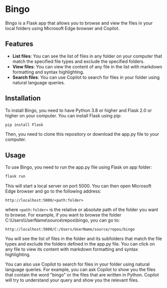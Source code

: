 # Bingo

Bingo is a Flask app that allows you to browse and view the files in your local folders using Microsoft Edge browser and Copilot.

## Features

- **List files**: You can see the list of files in any folder on your computer that match the specified file types and exclude the specified folders.
- **View files**: You can view the content of any file in the list with markdown formatting and syntax highlighting.
- **Search files**: You can use Copilot to search for files in your folder using natural language queries.

## Installation

To install Bingo, you need to have Python 3.8 or higher and Flask 2.0 or higher on your computer. You can install Flask using pip:

```bash
pip install Flask
```

Then, you need to clone this repository or download the app.py file to your computer.

## Usage

To use Bingo, you need to run the app.py file using Flask on app folder:

```bash
flask run
```

This will start a local server on port 5000. You can then open Microsoft Edge browser and go to the following address:

```text
http://localhost:5000/<path:folder>
```

where `<path:folder>` is the relative or absolute path of the folder you want to browse. For example, if you want to browse the folder C:\Users\UserName\source\repos\bingo, you can go to:

```text
http://localhost:5000/C:/Users/UserName/source/repos/bingo
```

You will see the list of files in the folder and its subfolders that match the file types and exclude the folders defined in the app.py file. You can click on any file to view its content with markdown formatting and syntax highlighting.

You can also use Copilot to search for files in your folder using natural language queries. For example, you can ask Copilot to show you the files that contain the word "bingo" or the files that are written in Python. Copilot will try to understand your query and show you the relevant files.